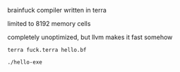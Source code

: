 brainfuck compiler written in terra

limited to 8192 memory cells

completely unoptimized, but llvm makes it fast somehow

```
terra fuck.terra hello.bf

./hello-exe
```
